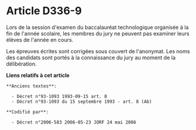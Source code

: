 # Article D336-9

Lors de la session d'examen du baccalauréat technologique organisée à la fin de l'année scolaire, les membres du jury ne
peuvent pas examiner leurs élèves de l'année en cours.

Les épreuves écrites sont corrigées sous couvert de l'anonymat. Les noms des candidats sont portés à la connaissance du jury
au moment de la délibération.

**Liens relatifs à cet article**

	**Anciens textes**:

	  - Décret n°93-1093 1993-09-15 art. 8
	  - Décret n°93-1093 du 15 septembre 1993 - art. 8 (Ab)

	**Codifié par**:

	  - Décret n°2006-583 2006-05-23 JORF 24 mai 2006
